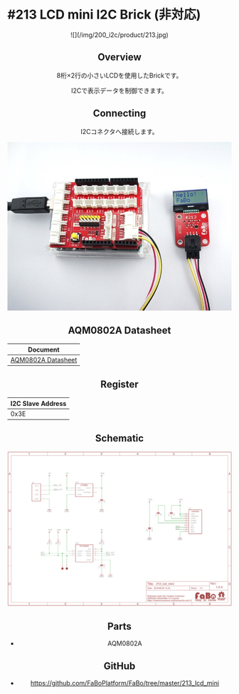 # #213 LCD mini I2C Brick (非対応)

<center>![](/img/200_i2c/product/213.jpg)
<!--COLORME-->

## Overview
8桁×2行の小さいLCDを使用したBrickです。

I2Cで表示データを制御できます。

## Connecting
I2Cコネクタへ接続します。

![](/img/200_i2c/connect/213_lcdmini_connect.jpg)

## AQM0802A Datasheet
| Document |
| -- |
| [AQM0802A Datasheet](http://akizukidenshi.com/catalog/g/gP-06669/) |

## Register
| I2C Slave Address |
|:-- |
| 0x3E |

## Schematic
![](/img/200_i2c/schematic/213_lcd_mini.png)

## Parts
- AQM0802A

## GitHub
- https://github.com/FaBoPlatform/FaBo/tree/master/213_lcd_mini
